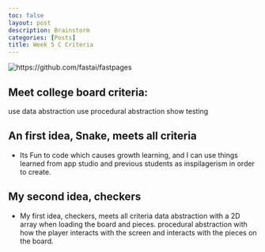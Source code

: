 ```yaml
---
toc: false
layout: post
description: Brainstorm 
categories: [Posts]
title: Week 5 C Criteria
---
```


![]({{site.baseurl}}/images/scrum_process.png "https://github.com/fastai/fastpages")

## Meet college board criteria:
use data abstraction
use procedural abstraction
show testing
## An first idea, Snake, meets all criteria
- Its Fun to code which causes growth learning, and I can use things learned from app studio and previous students as inspilagerism in order to create.
## My second idea, checkers
- My first idea, checkers, meets all criteria
data abstraction with a 2D array when loading the board and pieces.
procedural abstraction with how the player interacts with the screen and interacts with the pieces on the board.
